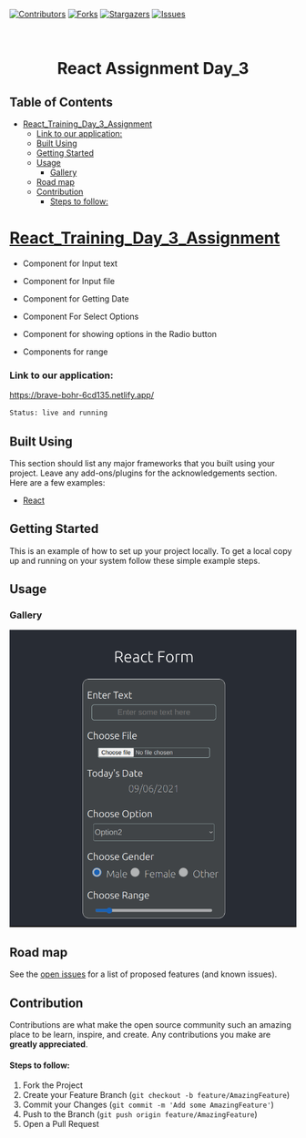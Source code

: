 

[![Contributors][contributors-shield]][contributors-url]
[![Forks][forks-shield]][forks-url]
[![Stargazers][stars-shield]][stars-url]
[![Issues][issues-shield]][issues-url]


<!-- PROJECT LOGO -->
<br />
<p align="center">
  <h1 align="center">React Assignment Day_3</h1>
</p>



<!-- TABLE OF CONTENTS -->
## Table of Contents

- [React_Training_Day_3_Assignment](#react_training_day_3_assignment)
    - [Link to our application:](#link-to-our-application)
  - [Built Using](#built-using)
  - [Getting Started](#getting-started)
  - [Usage](#usage)
    - [Gallery](#gallery)
  - [Road map](#road-map)
  - [Contribution](#contribution)
      - [Steps to follow:](#steps-to-follow)



<!-- ABOUT THE PROJECT -->
# [React_Training_Day_3_Assignment](https://brave-bohr-6cd135.netlify.app/)

- Component for Input text

- Component for Input file

- Component for Getting Date

- Component For Select Options

- Component for showing options in the Radio button

- Components for range


### Link to our application:
https://brave-bohr-6cd135.netlify.app/

```sh
Status: live and running
```
## Built Using
This section should list any major frameworks that you built using your project. Leave any add-ons/plugins for the acknowledgements section. Here are a few examples:
* [React](https://reactjs.org/docs/getting-started.html)


<!-- GETTING STARTED -->
## Getting Started

This is an example of how to set up your project locally.
To get a local copy up and running on your system follow these simple example steps.

<!-- USAGE EXAMPLES -->
## Usage

### Gallery
![Main-Screeen](https://github.com/abhishekpatel946/React-Assignment-3/blob/master/src/Assets/demo.png)



<!-- ROAD MAP -->
## Road map

See the [open issues](https://github.com/abhishekpatel946/React-Assignment-3/issues) for a list of proposed features (and known issues).



<!-- CONTRIBUTING -->
## Contribution

Contributions are what make the open source community such an amazing place to be learn, inspire, and create. Any contributions you make are **greatly appreciated**.

#### Steps to follow:
1. Fork the Project
2. Create your Feature Branch (`git checkout -b feature/AmazingFeature`)
3. Commit your Changes (`git commit -m 'Add some AmazingFeature'`)
4. Push to the Branch (`git push origin feature/AmazingFeature`)
5. Open a Pull Request



<!-- MARKDOWN LINKS & IMAGES -->
<!-- https://www.markdownguide.org/basic-syntax/#reference-style-links -->
[contributors-shield]: https://img.shields.io/github/contributors/abhishekpatel946/React-Assignment-3.svg?style=flat
[contributors-url]: https://github.com/abhishekpatel946/React-Assignment-3/graphs/contributors
[forks-shield]: https://img.shields.io/github/forks/abhishekpatel946/React-Assignment-3.svg?style=flat
[forks-url]: https://github.com/abhishekpatel946/UReact-Assignment-3/network/members
[stars-shield]: https://img.shields.io/github/stars/abhishekpatel946/RReact-Assignment-3.svg?style=flat
[stars-url]: https://github.com/abhishekpatel946/React-Assignment-3/stargazers
[issues-shield]: https://img.shields.io/github/issues/abhishekpatel946/React-Assignment-3.svg?style=flat
[issues-url]: https://github.com/abhishekpatel946/React-Assignment-3/issues